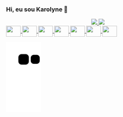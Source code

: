 ### Hi, eu sou Karolyne 👋


<div align="center">
  <a href="https://github.com/rafaballerini">
  <img height="180em" src="https://github-readme-stats.vercel.app/api?username=karolyneMachado&show_icons=true&theme=dracula&include_all_commits=true&count_private=true"/>
  <img height="180em" src="https://github-readme-stats.vercel.app/api/top-langs/?username=karolyneMachado&layout=compact&langs_count=7&theme=dracula"/>

</div>
  
  <img align="center" height="30" width="40" src="https://cdn.jsdelivr.net/gh/devicons/devicon/icons/azure/azure-original.svg">
   <img align="center" height="30" width="40" src="https://cdn.jsdelivr.net/gh/devicons/devicon/icons/css3/css3-original-wordmark.svg">
   <img align="center" height="30" width="40" src="https://cdn.jsdelivr.net/gh/devicons/devicon/icons/html5/html5-original-wordmark.svg">
   <img align="center" height="30" width="40" src="https://cdn.jsdelivr.net/gh/devicons/devicon/icons/jira/jira-original-wordmark.svg">
    <img align="center" height="30" width="40" src="https://cdn.jsdelivr.net/gh/devicons/devicon/icons/linux/linux-original.svg">
   <img align="center" height="30" width="40" src="https://cdn.jsdelivr.net/gh/devicons/devicon/icons/nodejs/nodejs-original.svg">
   
  <img align="center" height="30" width="40" src="https://cdn.jsdelivr.net/gh/devicons/devicon/icons/jira/jira-original-wordmark.svg">
 
          

 
          
  
</div>


  ![Snake animation](https://github.com/rafaballerini/rafaballerini/blob/output/github-contribution-grid-snake.svg)
 
</div>
